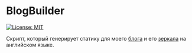 # BlogBuilder

[![License: MIT](https://img.shields.io/badge/License-MIT-yellow.svg)](https://opensource.org/licenses/MIT)

Скрипт, который генерирует статику для моего [блога](https://kostyanetsky.ru) и его [зеркала](https://kostyanetsky.me) на английском языке.
